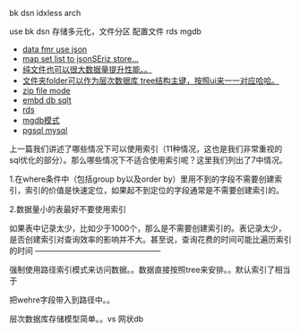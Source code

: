 bk dsn idxless arch

use bk dsn 存储多元化，文件分区 配置文件 rds mgdb

 

- [data fmr use json](#data-fmr-use-json)
- [map set list to jsonSEriz store...](#map-set-list-to-jsonseriz-store)
- [纯文件也可以很大数据量提升性能。。](#纯文件也可以很大数据量提升性能)
- [文件夹folder可以作为层次数据库 tree结构主键，按照ui来一一对应哈哈。](#文件夹folder可以作为层次数据库-tree结构主键按照ui来一一对应哈哈)
- [zip file mode](#zip-file-mode)
- [embd db sqlt](#embd-db-sqlt)
- [rds](#rds)
- [mgdb模式](#mgdb模式)
- [pgsql mysql](#pgsql-mysql)


上一篇我们讲述了哪些情况下可以使用索引（11种情况，这也是我们非常重视的sql优化的部分）。那么哪些情况下不适合使用索引呢？这里我们列出了7中情况。

1.在where条件中（包括group by以及order by）里用不到的字段不需要创建索引，索引的价值是快速定位，如果起不到定位的字段通常是不需要创建索引的。

2.数据量小的表最好不要使用索引

如果表中记录太少，比如少于1000个，那么是不需要创建索引的。表记录太少，是否创建索引对查询效率的影响并不大。甚至说，查询花费的时间可能比遍历索引的时间
————————————————


强制使用路径索引模式来访问数据。。数据直接按照tree来安排。。默认索引了相当于

把wehre字段带入到路径中。。

层次数据库存储模型简单。。vs 网状db



